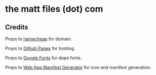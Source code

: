 # the matt files (dot) com

## Credits
Props to [namecheap](https://www.namecheap.com/) for domain.  

Props to [Github Pages](https://pages.github.com/) for hosting.  

Props to [Google Fonts](https://fonts.google.com/) for dope fonts.  

Props to [Web App Manifest Generator](https://app-manifest.firebaseapp.com/) for icon and manifest generation.  
